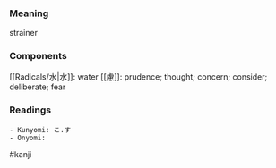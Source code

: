### Meaning

strainer

### Components

[[Radicals/水|水]]: water [[慮]]: prudence; thought; concern; consider; deliberate; fear

### Readings

```
- Kunyomi: こ.す
- Onyomi: 
```

#kanji